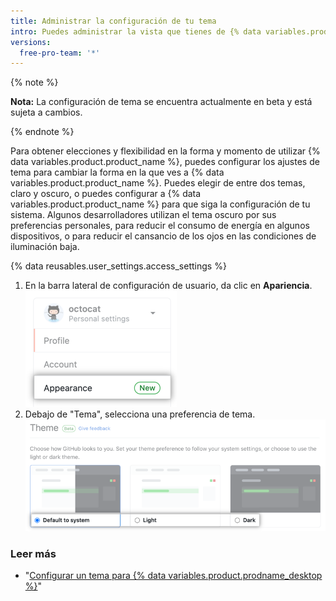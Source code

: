 ```yaml
---
title: Administrar la configuración de tu tema
intro: Puedes administrar la vista que tienes de {% data variables.product.product_name %} si configuras una preferencia de tema que ya sea se acople a la configuración de tu sistema o siempre utilice el modo claro u oscuro.
versions:
  free-pro-team: '*'
---
```


{% note %}

**Nota:** La configuración de tema se encuentra actualmente en beta y está sujeta a cambios.

{% endnote %}

Para obtener elecciones y flexibilidad en la forma y momento de utilizar {% data variables.product.product_name %}, puedes configurar los ajustes de tema para cambiar la forma en la que ves a {% data variables.product.product_name %}. Puedes elegir de entre dos temas, claro y oscuro, o puedes configurar a {% data variables.product.product_name %} para que siga la configuración de tu sistema. Algunos desarrolladores utilizan el tema oscuro por sus preferencias personales, para reducir el consumo de energía en algunos dispositivos, o para reducir el cansancio de los ojos en las condiciones de iluminación baja.

{% data reusables.user_settings.access_settings %}
1. En la barra lateral de configuración de usuario, da clic en **Apariencia**. ![Pestaña de "Apariencia" en la barra lateral de configuración de usuario](/assets/images/help/settings/appearance-tab.png)
1. Debajo de "Tema", selecciona una preferencia de tema. ![Botones radiales para la configuración de tema](/assets/images/help/settings/theme-settings-radio-buttons.png)

### Leer más

- "[Configurar un tema para {% data variables.product.prodname_desktop %}](/desktop/installing-and-configuring-github-desktop/setting-a-theme-for-github-desktop)"
